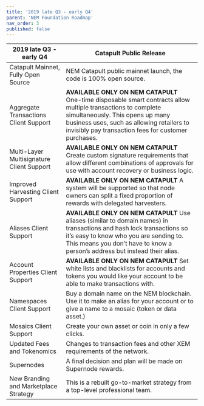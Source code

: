 ```yaml
---
title: '2019 late Q3 - early Q4'
parent: 'NEM Foundation Roadmap'
nav_order: 3
published: false
---
```


| **2019 late Q3 - early Q4** | **Catapult Public Release** |
| ------------- | ------------- |
| Catapult Mainnet, Fully Open Source | NEM Catapult public mainnet launch, the code is 100% open source. |
| Aggregate Transactions Client Support  | **AVAILABLE ONLY ON NEM CATAPULT** One-time disposable smart contracts allow multiple transactions to complete simultaneously. This opens up many business uses, such as allowing retailers to invisibly pay transaction fees for customer purchases. |
| Multi-Layer Multisignature Client Support | **AVAILABLE ONLY ON NEM CATAPULT** Create custom signature requirements that allow different combinations of approvals for use with account recovery or business logic. |
| Improved Harvesting Client Support | **AVAILABLE ONLY ON NEM CATAPULT** A system will be supported so that node owners can split a fixed proportion of rewards with delegated harvesters. |
| Aliases Client Support | **AVAILABLE ONLY ON NEM CATAPULT** Use aliases (similar to domain names) in transactions and hash lock transactions so it’s easy to know who you are sending to. This means you don’t have to know a person’s address but instead their alias. |
| Account Properties Client Support | **AVAILABLE ONLY ON NEM CATAPULT** Set white lists and blacklists for accounts and tokens you would like your account to be able to make transactions with. |
| Namespaces Client Support | Buy a domain name on the NEM blockchain. Use it to make an alias for your account or to give a name to a mosaic (token or data asset.) |
| Mosaics Client Support | Create your own asset or coin in only a few clicks. |
| Updated Fees and Tokenomics | Changes to transaction fees and other XEM requirements of the network. |
| Supernodes | A final decision and plan will be made on Supernode rewards. |
| New Branding and Marketplace Strategy | This is a rebuilt go-to-market strategy from a top-level professional team. |



